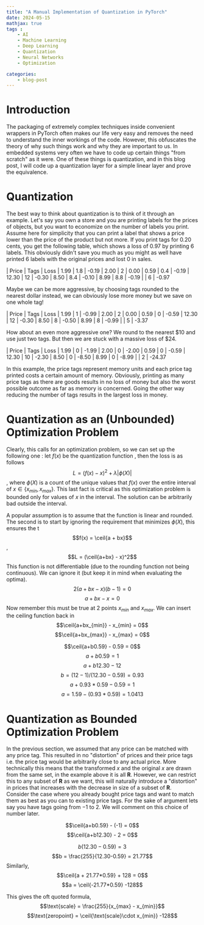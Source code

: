 ```yaml
---
title: "A Manual Implementation of Quantization in PyTorch"
date: 2024-05-15
mathjax: true
tags : 
    - AI
    - Machine Learning
    - Deep Learning
    - Quantization
    - Neural Networks
    - Optimization

categories:
    - blog-post
---
```


# Introduction

The packaging of extremely complex techniques inside convenient wrappers
in PyTorch often makes our life very easy and removes the need to
understand the inner workings of the code. However, this obfuscates the
theory of why such things work and why they are important to us. In
embedded systems very often we have to code up certain things \"from
scratch\" as it were. One of these things is quantization, and in this
blog post, I will code up a quantization layer for a simple linear layer
and prove the equivalence.

# Quantization

The best way to think about quantization is to think of it through an
example. Let's say you own a store and you are printing labels for the
prices of objects, but you want to economize on the number of labels you
print. Assume here for simplicity that you can print a label that shows
a price lower than the price of the product but not more. If you print
tags for 0.20 cents, you get the following table, which shows a loss of
0.97 by printing 6 labels. This obviously didn't save you much as you
might as well have printed $6$ labels with the original prices and lost
$0$ in sales.

| Price | Tags  | Loss
| 1.99  | 1.8   | -0.19
| 2.00  | 2     | 0.00
| 0.59  | 0.4   | -0.19
| 12.30 | 12    | -0.30
| 8.50  | 8.4   | -0.10
| 8.99  | 8.8   | -0.19
|       | 6     | -0.97

Maybe we can be more aggressive, by choosing tags rounded to the nearest dollar instead,
we can obviously lose more money but we save on one whole tag!

| Price | Tags  | Loss
| 1.99  | 1     | -0.99
| 2.00  | 2     | 0.00
| 0.59  | 0     | -0.59
| 12.30 | 12    | -0.30
| 8.50  | 8     | -0.50
| 8.99  | 8     | -0.99
|       | 5     | -3.37

How about an even more aggressive one? We round to the nearest $\$10$
and use just two tags. But then we are stuck with a massive loss of
$\$24$. 

| Price | Tags  | Loss
| 1.99  | 0     | -1.99
| 2.00  | 0     | -2.00
| 0.59  | 0     | -0.59
| 12.30 | 10    | -2.30
| 8.50  | 0     | -8.50
| 8.99  | 0     | -8.99
|       | 2     | -24.37

In this example, the price tags represent memory units and each price
tag printed costs a certain amount of memory. Obviously, printing as
many price tags as there are goods results in no loss of money but also
the worst possible outcome as far as memory is concerned. Going the
other way reducing the number of tags results in the largest loss in
money.

# Quantization as an (Unbounded) Optimization Problem

Clearly, this calls for an optimization problem, so we can set up the
following one : let $f(x)$ be the quantization function , then the loss
is as follows $$L = (f(x) - x)^2 + \lambda |\phi (X)|$$, where $\phi(X)$
is a count of the unique values that $f(x)$ over the entire interval of
$x\in \{x_{min}, x_{max}\}$. This last fact is critical as this
optimization problem is bounded only for values of $x$ in the interval.
The solution can be arbitrarily bad outside the interval.

A popular assumption is to assume that the function is linear and
rounded. The second is to start by ignoring the requirement that
minimizes $\phi(X)$, this ensures the t $$f(x) = \ceil{a + bx}$$,
$$L = (\ceil{a+bx} - x)^2$$ This function is not differentiable (due to
the rounding function not being continuous). We can ignore it (but keep
it in mind when evaluating the optima). $$2(a+bx-x)(b-1) = 0$$
$$a+ bx - x = 0$$ Now remember this must be true at $2$ points $x_{min}$
and $x_{max}$. We can insert the ceiling function back in
$$\ceil{a+bx_{min}} - x_{min} = 0$$ $$\ceil{a+bx_{max}} - x_{max} = 0$$

$$\ceil{a+b0.59} - 0.59 = 0$$ $$a+b0.59  = 1$$ $$a+b12.30 - 12$$
$$b = (12-1)/(12.30-0.59) = 0.93$$ $$a + 0.93 * 0.59 - 0.59 = 1$$
$$a = 1.59 - (0.93*0.59) = 1.0413$$

# Quantization as Bounded Optimization Problem

In the previous section, we assumed that any price can be matched with
any price tag. This resulted in no \"distortion\" of prices and their
price tags i.e. the price tag would be arbitrarily close to any actual
price. More technically this means that the transformed $x$ and the
original $x$ are drawn from the same set, in the example above it is all
$\mathbf{R}$. However, we can restrict this to any subset of
$\mathbf{R}$ as we want, this will naturally introduce a "distortion" in
prices that increases with the decrease in size of a subset of
$\mathbf{R}$.\
Consider the case where you already bought price tags and want to match
them as best as you can to existing price tags. For the sake of argument
lets say you have tags going from $-1$ to $2$. We will comment on this
choice of number later.

$$\ceil{a+b0.59} - (-1) = 0$$ $$\ceil{a+b12.30} - 2 = 0$$

$$b(12.30-0.59) = 3$$ $$b = \frac{255}{12.30-0.59} = 21.77$$ Similarly,
$$\ceil{a + 21.77*0.59} + 128 = 0$$ $$a = \ceil{-21.77*0.59} -128$$

This gives the oft quoted formula,
$$\text{scale} = \frac{255}{x_{max} - x_{min}}$$
$$\text{zeropoint} = \ceil{\text{scale}\cdot x_{min}} -128$$
 
